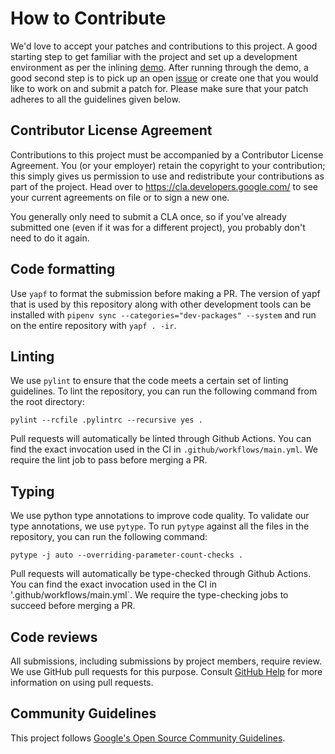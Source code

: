 # How to Contribute

We'd love to accept your patches and contributions to this project. A good
starting step to get familiar with the project and set up a development
environment as per the inlining [demo](inlining-demo/demo.md). After running 
through the demo, a good second step is to pick up an open
[issue](https://github.com/google/ml-compiler-opt/issues) or create one that you
would like to work on and submit a patch for. Please make sure that your patch
adheres to all the guidelines given below.

## Contributor License Agreement

Contributions to this project must be accompanied by a Contributor License
Agreement. You (or your employer) retain the copyright to your contribution;
this simply gives us permission to use and redistribute your contributions as
part of the project. Head over to <https://cla.developers.google.com/> to see
your current agreements on file or to sign a new one.

You generally only need to submit a CLA once, so if you've already submitted one
(even if it was for a different project), you probably don't need to do it
again.

## Code formatting

Use `yapf` to format the submission before making a PR. The version of yapf 
that is used by this repository along with other development tools can be 
installed with `pipenv sync --categories="dev-packages" --system` and run on 
the entire repository with `yapf . -ir`.

## Linting

We use `pylint` to ensure that the code meets a certain set of linting
guidelines. To lint the repository, you can run the following command from
the root directory:

```
pylint --rcfile .pylintrc --recursive yes .
```

Pull requests will automatically be linted through Github Actions. You can find
the exact invocation used in the CI in `.github/workflows/main.yml`. We require
the lint job to pass before merging a PR.

## Typing

We use python type annotations to improve code quality. To validate our type
annotations, we use `pytype`. To run `pytype` against all the files in the
repository, you can run the following command:

```
pytype -j auto --overriding-parameter-count-checks .
```

Pull requests will automatically be type-checked through Github Actions. You
can find the exact invocation used in the CI in '.github/workflows/main.yml`.
We require the type-checking jobs to succeed before merging a PR.

## Code reviews

All submissions, including submissions by project members, require review. We
use GitHub pull requests for this purpose. Consult
[GitHub Help](https://help.github.com/articles/about-pull-requests/) for more
information on using pull requests.

## Community Guidelines

This project follows [Google's Open Source Community
Guidelines](https://opensource.google/conduct/).
